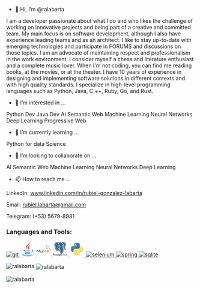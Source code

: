 - 👋 Hi, I’m @ralabarta

I am a developer passionate about what I do and who likes the challenge of working on innovative projects and being part of a creative and committed team. My main focus is on software development, although I also have
experience leading teams and as an architect. I like to stay up-to-date with emerging technologies and participate in FORUMS and discussions on those topics. I am an advocate of maintaining respect and professionalism in the work
environment. I consider myself a chess and literature enthusiast and a complete music lover. When I'm not coding, you can find me reading books, at the movies, or at the theater. I have 10 years of experience in designing and
implementing software solutions in different contexts and with high quality standards. I specialize in high-level programming languages such as Python, Java, C ++, Ruby, Go, and Rust.

- 👀 I’m interested in ...

Python Dev
Java Dev
AI
Semantic Web
Machine Learning
Neural Networks
Deep Learning
Progressive Web


- 🌱 I’m currently learning ...

Python for data Science

- 💞️ I’m looking to collaborate on ...

AI
Semantic Web
Machine Learning
Neural Networks
Deep Learning

- 📫 How to reach me ...

LinkedIn: www.linkedin.com/in/rubiel-gonzalez-labarta

Email: rubiel.labarta@gmail.com

Telegram: (+53) 5679-8981

<h3 align="left">Languages and Tools:</h3>
<p align="left"> <a href="https://git-scm.com/" target="_blank" rel="noreferrer"> <img src="https://www.vectorlogo.zone/logos/git-scm/git-scm-icon.svg" alt="git" width="40" height="40"/> </a> <a href="https://www.java.com" target="_blank" rel="noreferrer"> <img src="https://raw.githubusercontent.com/devicons/devicon/master/icons/java/java-original.svg" alt="java" width="40" height="40"/> </a> <a href="https://www.mysql.com/" target="_blank" rel="noreferrer"> <img src="https://raw.githubusercontent.com/devicons/devicon/master/icons/mysql/mysql-original-wordmark.svg" alt="mysql" width="40" height="40"/> </a> <a href="https://www.postgresql.org" target="_blank" rel="noreferrer"> <img src="https://raw.githubusercontent.com/devicons/devicon/master/icons/postgresql/postgresql-original-wordmark.svg" alt="postgresql" width="40" height="40"/> </a> <a href="https://www.python.org" target="_blank" rel="noreferrer"> <img src="https://raw.githubusercontent.com/devicons/devicon/master/icons/python/python-original.svg" alt="python" width="40" height="40"/> </a> <a href="https://www.selenium.dev" target="_blank" rel="noreferrer"> <img src="https://raw.githubusercontent.com/detain/svg-logos/780f25886640cef088af994181646db2f6b1a3f8/svg/selenium-logo.svg" alt="selenium" width="40" height="40"/> </a> <a href="https://spring.io/" target="_blank" rel="noreferrer"> <img src="https://www.vectorlogo.zone/logos/springio/springio-icon.svg" alt="spring" width="40" height="40"/> </a> <a href="https://www.sqlite.org/" target="_blank" rel="noreferrer"> <img src="https://www.vectorlogo.zone/logos/sqlite/sqlite-icon.svg" alt="sqlite" width="40" height="40"/> </a> </p>

<p><img align="left" src="https://github-readme-stats.vercel.app/api/top-langs?username=ralabarta&show_icons=true&locale=en&layout=compact" alt="ralabarta" /></p>

<p>&nbsp;<img align="center" src="https://github-readme-stats.vercel.app/api?username=ralabarta&show_icons=true&locale=en" alt="ralabarta" /></p>

<p><img align="center" src="https://github-readme-streak-stats.herokuapp.com/?user=ralabarta&" alt="ralabarta" /></p>


<!---
ralabarta/ralabarta is a ✨ special ✨ repository because its `README.md` (this file) appears on your GitHub profile.
You can click the Preview link to take a look at your changes.
--->
